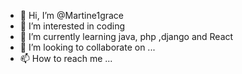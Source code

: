 - 👋 Hi, I’m @Martine1grace
- 👀 I’m interested in coding 
- 🌱 I’m currently learning  java, php ,django and React
- 💞️ I’m looking to collaborate on ...
- 📫 How to reach me ...

<!---
Martine1grace/Martine1grace is a ✨ special ✨ repository because its `README.md` (this file) appears on your GitHub profile.
You can click the Preview link to take a look at your changes.
--->
